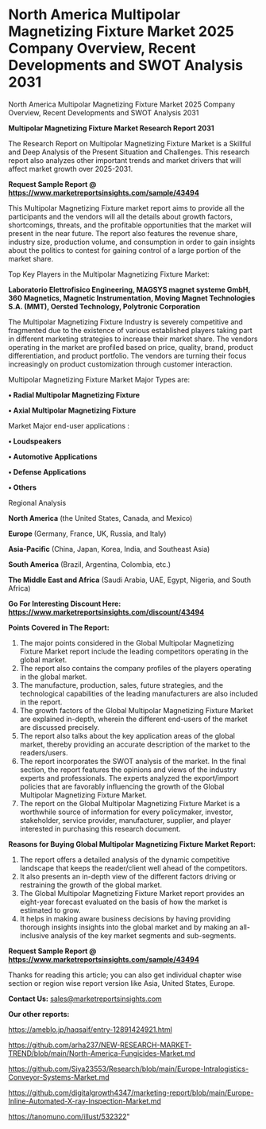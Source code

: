 # North America Multipolar Magnetizing Fixture Market 2025 Company Overview, Recent Developments and SWOT Analysis 2031
 North America Multipolar Magnetizing Fixture Market 2025 Company Overview, Recent Developments and SWOT Analysis 2031

<strong>Multipolar Magnetizing Fixture Market Research Report 2031</strong>

The Research Report on Multipolar Magnetizing Fixture Market is a Skillful and Deep Analysis of the Present Situation and Challenges. This research report also analyzes other important trends and market drivers that will affect market growth over 2025-2031.

<strong>Request Sample Report @ <a href=https://www.marketreportsinsights.com/sample/43494>https://www.marketreportsinsights.com/sample/43494</a></strong>

This Multipolar Magnetizing Fixture market report aims to provide all the participants and the vendors will all the details about growth factors, shortcomings, threats, and the profitable opportunities that the market will present in the near future. The report also features the revenue share, industry size, production volume, and consumption in order to gain insights about the politics to contest for gaining control of a large portion of the market share.

Top Key Players in the Multipolar Magnetizing Fixture Market:

<strong>Laboratorio Elettrofisico Engineering, MAGSYS magnet systeme GmbH, 360 Magnetics, Magnetic Instrumentation, Moving Magnet Technologies S.A. (MMT), Oersted Technology, Polytronic Corporation</strong>

The Multipolar Magnetizing Fixture Industry is severely competitive and fragmented due to the existence of various established players taking part in different marketing strategies to increase their market share. The vendors operating in the market are profiled based on price, quality, brand, product differentiation, and product portfolio. The vendors are turning their focus increasingly on product customization through customer interaction.

Multipolar Magnetizing Fixture Market Major Types are:

<strong>•  Radial Multipolar Magnetizing Fixture

•  Axial Multipolar Magnetizing Fixture</strong>

Market Major end-user applications :

<strong>•  Loudspeakers

•  Automotive Applications

•  Defense Applications

•  Others</strong>

Regional Analysis

</u><strong><b>North America</b></strong> (the United States, Canada, and Mexico)

<strong><b>Europe </b></strong>(Germany, France, UK, Russia, and Italy)

<strong><b>Asia-Pacific</b></strong> (China, Japan, Korea, India, and Southeast Asia)

<strong><b>South America</b></strong> (Brazil, Argentina, Colombia, etc.)

<strong><b>The Middle East and Africa</b></strong> (Saudi Arabia, UAE, Egypt, Nigeria, and South Africa)

<strong>Go For Interesting Discount Here: <a href=https://www.marketreportsinsights.com/discount/43494>https://www.marketreportsinsights.com/discount/43494</a></strong>

<strong>Points Covered in The Report:</strong>
<ol>
  <li>The major points considered in the Global Multipolar Magnetizing Fixture Market report include the leading competitors operating in the global market.</li>
  <li>The report also contains the company profiles of the players operating in the global market.</li>
  <li>The manufacture, production, sales, future strategies, and the technological capabilities of the leading manufacturers are also included in the report.</li>
  <li>The growth factors of the Global Multipolar Magnetizing Fixture Market are explained in-depth, wherein the different end-users of the market are discussed precisely.</li>
  <li>The report also talks about the key application areas of the global market, thereby providing an accurate description of the market to the readers/users.</li>
  <li>The report incorporates the SWOT analysis of the market. In the final section, the report features the opinions and views of the industry experts and professionals. The experts analyzed the export/import policies that are favorably influencing the growth of the Global Multipolar Magnetizing Fixture Market.</li>
  <li>The report on the Global Multipolar Magnetizing Fixture Market is a worthwhile source of information for every policymaker, investor, stakeholder, service provider, manufacturer, supplier, and player interested in purchasing this research document.</li>
</ol>
<strong>Reasons for Buying Global Multipolar Magnetizing Fixture Market Report:</strong>

<ol>
  <li>The report offers a detailed analysis of the dynamic competitive landscape that keeps the reader/client well ahead of the competitors.</li>
  <li>It also presents an in-depth view of the different factors driving or restraining the growth of the global market.</li>
  <li>The Global Multipolar Magnetizing Fixture Market report provides an eight-year forecast evaluated on the basis of how the market is estimated to grow.</li>
  <li>It helps in making aware business decisions by having providing thorough insights insights into the global market and by making an all-inclusive analysis of the key market segments and sub-segments.</li>
</ol>
<strong>Request Sample Report @ <a href=https://www.marketreportsinsights.com/sample/43494>https://www.marketreportsinsights.com/sample/43494</a></strong>


Thanks for reading this article; you can also get individual chapter wise section or region wise report version like Asia, United States, Europe.

<strong>Contact Us:</strong>
sales@marketreportsinsights.com

<strong>Our other reports:</strong>

<a href=https://ameblo.jp/haqsaif/entry-12891424921.html>https://ameblo.jp/haqsaif/entry-12891424921.html</a>

<a href=https://github.com/arha237/NEW-RESEARCH-MARKET-TREND/blob/main/North-America-Fungicides-Market.md>https://github.com/arha237/NEW-RESEARCH-MARKET-TREND/blob/main/North-America-Fungicides-Market.md</a>

<a href=https://github.com/Siya23553/Research/blob/main/Europe-Intralogistics-Conveyor-Systems-Market.md>https://github.com/Siya23553/Research/blob/main/Europe-Intralogistics-Conveyor-Systems-Market.md</a>

<a href=https://github.com/digitalgrowth4347/marketing-report/blob/main/Europe-Inline-Automated-X-ray-Inspection-Market.md>https://github.com/digitalgrowth4347/marketing-report/blob/main/Europe-Inline-Automated-X-ray-Inspection-Market.md</a>

<a href=https://tanomuno.com/illust/532322>https://tanomuno.com/illust/532322</a>"

